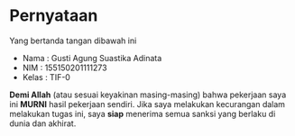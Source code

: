 # Pernyataan

Yang bertanda tangan dibawah ini

* Nama : Gusti Agung Suastika Adinata
* NIM : 155150201111273
* Kelas : TIF-0

**Demi Allah** (atau sesuai keyakinan masing-masing) bahwa pekerjaan saya ini **MURNI** hasil pekerjaan sendiri. Jika saya melakukan kecurangan dalam melakukan tugas ini, saya **siap** menerima semua sanksi yang berlaku di dunia dan akhirat.